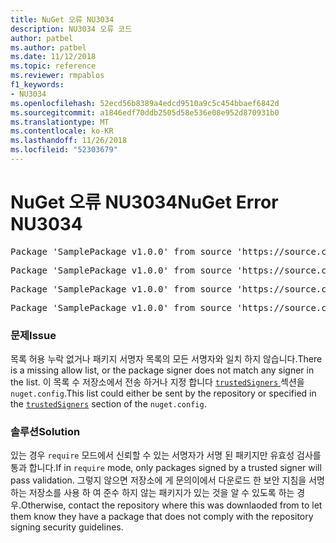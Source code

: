 ```yaml
---
title: NuGet 오류 NU3034
description: NU3034 오류 코드
author: patbel
ms.author: patbel
ms.date: 11/12/2018
ms.topic: reference
ms.reviewer: rmpablos
f1_keywords:
- NU3034
ms.openlocfilehash: 52ecd56b8389a4edcd9510a9c5c454bbaef6842d
ms.sourcegitcommit: a1846edf70ddb2505d58e536e08e952d870931b0
ms.translationtype: MT
ms.contentlocale: ko-KR
ms.lasthandoff: 11/26/2018
ms.locfileid: "52303679"
---
```

# <a name="nuget-error-nu3034"></a><span data-ttu-id="1cf9e-103">NuGet 오류 NU3034</span><span class="sxs-lookup"><span data-stu-id="1cf9e-103">NuGet Error NU3034</span></span>

<pre>Package 'SamplePackage v1.0.0' from source 'https://source.com/index.json': signatureValidationMode is set to require, so packages are allowed only if signed by trusted signers; however, no trusted signers were specified.</pre>
<pre>Package 'SamplePackage v1.0.0' from source 'https://source.com/index.json': The package signature certificate fingerprint does not match any certificate fingerprint in the allow list.</pre>
<pre>Package 'SamplePackage v1.0.0' from source 'https://source.com/index.json': This repository indicated that all its packages are repository signed; however, it listed no signing certificates.</pre>
<pre>Package 'SamplePackage v1.0.0' from source 'https://source.com/index.json': This package was not repository signed with a certificate listed by this repository.</pre>

### <a name="issue"></a><span data-ttu-id="1cf9e-104">문제</span><span class="sxs-lookup"><span data-stu-id="1cf9e-104">Issue</span></span>

<span data-ttu-id="1cf9e-105">목록 허용 누락 없거나 패키지 서명자 목록의 모든 서명자와 일치 하지 않습니다.</span><span class="sxs-lookup"><span data-stu-id="1cf9e-105">There is a missing allow list, or the package signer does not match any signer in the list.</span></span> <span data-ttu-id="1cf9e-106">이 목록 수 저장소에서 전송 하거나 지정 합니다 [ `trustedSigners` ](../nuget-config-file.md#trustedsigners-section) 섹션을 `nuget.config`.</span><span class="sxs-lookup"><span data-stu-id="1cf9e-106">This list could either be sent by the repository or specified in the [`trustedSigners`](../nuget-config-file.md#trustedsigners-section) section of the `nuget.config`.</span></span>

### <a name="solution"></a><span data-ttu-id="1cf9e-107">솔루션</span><span class="sxs-lookup"><span data-stu-id="1cf9e-107">Solution</span></span>

<span data-ttu-id="1cf9e-108">있는 경우 `require` 모드에서 신뢰할 수 있는 서명자가 서명 된 패키지만 유효성 검사를 통과 합니다.</span><span class="sxs-lookup"><span data-stu-id="1cf9e-108">If in `require` mode, only packages signed by a trusted signer will pass validation.</span></span> <span data-ttu-id="1cf9e-109">그렇지 않으면 저장소에 게 문의이에서 다운로드 한 보안 지침을 서명 하는 저장소를 사용 하 여 준수 하지 않는 패키지가 있는 것을 알 수 있도록 하는 경우.</span><span class="sxs-lookup"><span data-stu-id="1cf9e-109">Otherwise, contact the repository where this was downlaoded from to let them know they have a package that does not comply with the repository signing security guidelines.</span></span>